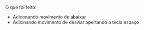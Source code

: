 O que foi feito:
- Adiconando movimento de abaixar
- Adicinando movimento de desviar apertando a tecla espaço